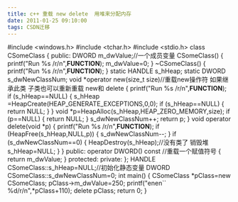 ```yaml
---
title: c++ 重载 new delete  用堆来分配内存
date: 2011-01-25 09:10:00
tags: CSDN迁移
---
```

   #include <windows.h> #include <tchar.h> #include <stdio.h> class CSomeClass { public: DWORD m_dwValue;//一个成员变量 CSomeClass() { printf("Run %s /r/n",__FUNCTION__); m_dwValue=0; } ~CSomeClass() { printf("Run %s /r/n",__FUNCTION__); } static HANDLE s_hHeap; static DWORD s_dwNewClassNum; void *operator new(size_t size)//重载new操作符 如果继承此类 子类也可以重新重载 new和 delete { printf("Run %s /r/n",__FUNCTION__); if (s_hHeap==NULL) { s_hHeap =HeapCreate(HEAP_GENERATE_EXCEPTIONS,0,0); if (s_hHeap==NULL) { return NULL; } } void *p=HeapAlloc(s_hHeap,HEAP_ZERO_MEMORY,size); if (p==NULL) { return NULL; } s_dwNewClassNum++; return p; } void operator delete(void *p) { printf("Run %s /r/n",__FUNCTION__); if (HeapFree(s_hHeap,NULL,p)) { s_dwNewClassNum--; } if (s_dwNewClassNum==0) { HeapDestroy(s_hHeap);//没有类了 销毁堆 s_hHeap=NULL; } } public: operator DWORD() const //重载一个赋值符号 { return m_dwValue; } protected: private: }; HANDLE CSomeClass::s_hHeap=NULL;//初始化静态变量 DWORD CSomeClass::s_dwNewClassNum=0; int main() { CSomeClass *pClass=new CSomeClass; pClass->m_dwValue=250; printf("enen`` %d/r/n",*pClass+110); delete pClass; return 0; }

   
 